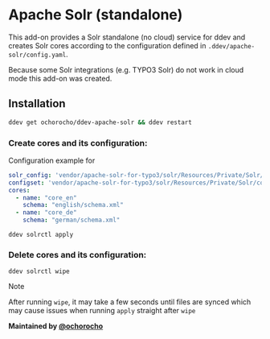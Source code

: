 # Apache Solr (standalone)

This add-on provides a Solr standalone (no cloud) service for ddev and
creates Solr cores according to the configuration defined in `.ddev/apache-solr/config.yaml`.

Because some Solr integrations (e.g. TYPO3 Solr) do not work
in cloud mode this add-on was created.  

## Installation 

```bash
ddev get ochorocho/ddev-apache-solr && ddev restart
```

### Create cores and its configuration:

Configuration example for 
```yaml
solr_config: 'vendor/apache-solr-for-typo3/solr/Resources/Private/Solr/solr.xml'
configset: 'vendor/apache-solr-for-typo3/solr/Resources/Private/Solr/configsets/ext_solr_12_0_0'
cores:
  - name: "core_en"
    schema: "english/schema.xml"
  - name: "core_de"
    schema: "german/schema.xml"
```

```
ddev solrctl apply
```

### Delete cores and its configuration:

```
ddev solrctl wipe
```

> [!NOTE]  
> After running `wipe`, it may take a few seconds
> until files are synced which may cause issues when
> running `apply` straight after `wipe`

**Maintained by [@ochorocho](https://github.com/ochorocho)**
